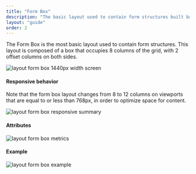```yaml
---
title: "Form Box"
description: "The basic layout used to contain form structures built based on 8/12 grid columns."
layout: "guide"
order: 2
---
```


 

The Form Box is the most basic layout used to contain form structures. This layout is composed of a box that occupies 8 columns of the grid, with 2 offset columns on both sides.

![layout form box 1440px width screen](../../../images/layoutformbox.jpg)

#### Responsive behavior

Note that the form box layout changes from 8 to 12 columns on viewports that are equal to or less than 768px, in order to optimize space for content.

![layout form box responsive summary](../../../images/layoutformboxsummary.jpg)

#### Attributes

![layout form box metrics](../../../images/layoutformboxmetrics.jpg)

#### Example

![layout form box example](../../../images/layoutformboxexample.jpg)